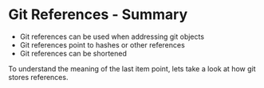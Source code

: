 # Git References - Summary

* Git references can be used when addressing git objects
* Git references point to hashes or other references
* Git references can be shortened

To understand the meaning of the last item point, lets take a look at how git
stores references.

